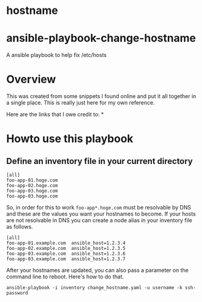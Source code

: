 
# hostname

# ansible-playbook-change-hostname
A ansible playbook to help fix /etc/hosts

# Overview
This was created from some snippets I found online and put it all together in a single place. This is really just here for my own reference. 

Here are the links that I owe credit to:
*

# Howto use this playbook

## Define an inventory file in your current directory
```
[all]
foo-app-01.hoge.com
foo-app-02.hoge.com
foo-app-03.hoge.com
foo-app-03.hoge.com
```

So, in order for this to work `foo-app*.hoge.com` must be resolvable by DNS and these are the values you want your hostnames to become.  If your hosts are not resolvable in DNS you can create a node alias in your inventory file as follows.
```
[all]
foo-app-01.example.com  ansible_host=1.2.3.4
foo-app-02.example.com  ansible_host=1.2.3.5
foo-app-03.example.com  ansible_host=1.2.3.6
foo-app-03.example.com  ansible_host=1.2.3.7
```

After your hostnames are updated, you can also pass a parameter on the command line to reboot.  Here's how to do that.
```
ansible-playbook -i inventory change_hostname.yaml -u username -k ssh-password
```
